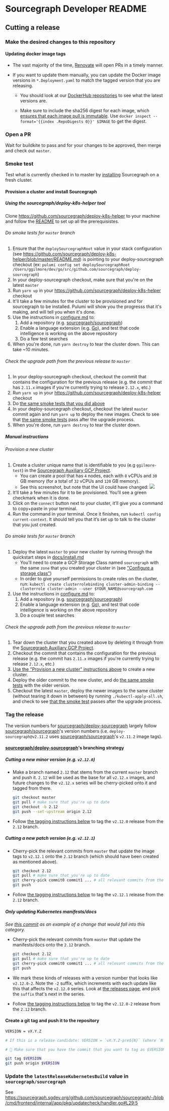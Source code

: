 # Sourcegraph Developer README

## Cutting a release

### Make the desired changes to this repository

#### Updating docker image tags

- The vast majority of the time, [Renovate](https://renovatebot.com/docs/docker/) will open PRs in a timely manner.

- If you want to update them manually, you can update the Docker image versions in `*.Deployment.yaml` to match the tagged version that you are releasing.

  - You should look at our [DockerHub repositories](https://hub.docker.com/r/sourcegraph/) to see what the latest versions are.

  - Make sure to include the sha256 digest for each image, which [ensures that each image pull is immutable](https://renovatebot.com/docs/docker/#digest-pinning). Use `docker inspect --format='{{index .RepoDigests 0}}' $IMAGE` to get the digest.

### Open a PR

Wait for buildkite to pass and for your changes to be approved, then merge and check out `master`.

### Smoke test

Test what is currently checked in to master by [installing](docs/install.md) Sourcegraph on a fresh cluster.

#### Provision a cluster and install Sourcegraph

##### Using the sourcegraph/deploy-k8s-helper tool

Clone https://github.com/sourcegraph/deploy-k8s-helper to your machine and follow the [README](https://github.com/sourcegraph/deploy-k8s-helper/blob/master/README.md) to set up all the prerequisistes. 

###### Do smoke tests for `master` branch

1. Ensure that the `deploySourcegraphRoot` value in your stack configuration (see https://github.com/sourcegraph/deploy-k8s-helper/blob/master/README.md) is pointing to your deploy-sourcegraph checkout (ex: `pulumi config set deploySourcegraphRoot /Users/ggilmore/dev/go/src/github.com/sourcegraph/deploy-sourcegraph`)
1. In your deploy-sourcegraph checkout, make sure that you're on  the latest `master`
1. Run `yarn up` in your https://github.com/sourcegraph/deploy-k8s-helper checkout 
1. It'll take a few minutes for the cluster to be provisioned and for sourcegraph to be installed. Pulumi will show you the progresss that it's making, and will tell you when it's done. 
1. Use the instructions in [configure.md](docs/configure.md) to:
   1. Add a repository (e.g. [sourcegraph/sourcegraph](https://github.com/sourcegraph/sourcegraph))
   1. Enable a language extension (e.g. [Go](https://sourcegraph.com/extensions/sourcegraph/lang-go)), and test that code intelligence is working on the above repository
   1. Do a few test searches
1. When you're done, run `yarn destroy` to tear the cluster down. This can take ~10 minutes.

###### Check the upgrade path from the previous release to `master`

1. In your deploy-sourcegraph checkout, checkout the commit that contains the configuration for the previous release (e.g. the commit that has `2.11.x` images if you're currently trying to release `2.12.x`, etc.)
1. Run `yarn up` in your https://github.com/sourcegraph/deploy-k8s-helper checkout 
1. Do [the same smoke tests that you did above](#Do-smoke-tests-for-master-branch)
1. In your deploy-sourcegraph checkout, checkout the latest `master` commit again and run `yarn up` to deploy the new images. Check to see that [the same smoke tests](#Do-smoke-tests-for-master-branch) pass after the upgrade process. 
1. When you're done, run `yarn destroy` to tear the cluster down.

##### Manual instructions

###### Provision a new cluster

1.  Create a cluster unique name that is identifiable to you (e.g `ggilmore-test`) in the [Sourcegraph Auxiliary GCP Project](https://console.cloud.google.com/kubernetes/list?project=sourcegraph-server&organizationId=1006954638239).
    - You can create a pool that has `4` nodes, each with `8` vCPUs and `30` GB memory (for a total of `32` vCPUs and `120` GB memory).
    - See this screenshot, but note that the UI could have changed: ![](https://imgur.com/RuCyGX2.png)
1.  It’ll take a few minutes for it to be provisioned. You’ll see a green checkmark when it is done.
1.  Click on the `connect` button next to your cluster, it’ll give you a command to copy+paste in your terminal.
1.  Run the command in your terminal. Once it finishes, run `kubectl config current-context`. It should tell you that it’s set up to talk to the cluster that you just created.

###### Do smoke tests for `master` branch

1. Deploy the latest `master` to your new cluster by running through the quickstart steps in [docs/install.md](docs/install.md)
   - You'll need to create a GCP Storage Class named `sourcegraph` with the same `zone` that you created your cluster in (see ["Configure a storage class"](docs/configure.md#Configure-a-storage-class))
   - In order to give yourself permissions to create roles on the cluster, run: `kubectl create clusterrolebinding cluster-admin-binding --clusterrole cluster-admin --user $YOUR_NAME@sourcegraph.com`
1. Use the instructions in [configure.md](docs/configure.md) to:
   1. Add a repository (e.g. [sourcegraph/sourcegraph](https://github.com/sourcegraph/sourcegraph))
   1. Enable a language extension (e.g. [Go](https://sourcegraph.com/extensions/sourcegraph/lang-go)), and test that code intelligence is working on the above repository
   1. Do a couple test searches

###### Check the upgrade path from the previous release to `master`

1. Tear down the cluster that you created above by deleting it through from the [Sourcegraph Auxiliary GCP Project](https://console.cloud.google.com/kubernetes/list?project=sourcegraph-server&organizationId=1006954638239).
1. Checkout the commit that contains the configuration for the previous release (e.g. the commit has `2.11.x` images if you're currently trying to release `2.12.x`, etc.)
1. [Use the "Provision a new cluster" instructions above](#Provision-a-new-cluster) to create a new cluster.
1. Deploy the older commit to the new cluster, and do [the same smoke tests](#Do-smoke-tests-for-master-branch) with the older version.
1. Checkout the latest `master`, deploy the newer images to the same cluster (without tearing it down in between) by running `./kubectl-apply-all.sh`, and check to see [that the smoke test](#Do-smoke-tests-for-master-branch) passes after the upgrade process.

### Tag the release

The version numbers for [sourcegraph/deploy-sourcegraph](https://github.com/sourcegraph/deploy-sourcegraph) largely follow [sourcegraph/sourcegraph](https://github.com/sourcegraph/sourcegraph)'s version numbers (i.e. `deploy-sourcegraph@v2.11.2` uses [sourcegraph/sourcegraph](https://github.com/sourcegraph/sourcegraph)'s `v2.11.2` image tags).

#### [sourcegraph/deploy-sourcegraph](https://github.com/sourcegraph/deploy-sourcegraph)'s branching strategy

##### Cutting a new minor version (e.g. `v2.12.0`)

- Make a branch named `2.12` that stems from the current `master` branch and push it. `2.12` will be used as the base for all `v2.12.x` images, and future changes to the `v2.12.x` series will be cherry-picked onto it and tagged from there.

  ```bash
  git checkout master
  git pull # make sure that you're up to date
  git checkout -b 2.12
  git push --set-upstream origin 2.12
  ```

- Follow [the tagging instructions below](#Create-a-git-tag-and-push-it-to-the-repository) to tag the `v2.12.0` release from the `2.12` branch.

##### Cutting a new patch version (e.g. `v2.12.1`)

- Cherry-pick the relevant commits from `master` that update the image tags to `v2.12.1` onto the `2.12` branch (which should have been created as mentioned above).

  ```bash
  git checkout 2.12
  git pull # make sure that you're up to date
  git cherry-pick commit0 commit1 ... # all relevant commits from the master branch
  git push
  ```

- Follow [the tagging instructions below](#Create-a-git-tag-and-push-it-to-the-repository) to tag the `v2.12.1` release from the `2.12` branch.

##### Only updating Kubernetes manifests/docs

_See [this commit](https://github.com/sourcegraph/deploy-sourcegraph/commit/1d1846f67c01ad2a81741cf95ee867405d3de3ab) as an example of a change that would fall into this category._

- Cherry-pick the relevant commits from `master` that update the manifests/docs onto the `2.12` branch.

  ```bash
  git checkout 2.12
  git pull # make sure that you're up to date
  git cherry-pick commit0 commit1 ... # all relevant commits from the master branch
  git push
  ```

- We mark these kinds of releases with a version number that looks like `v2.12.0-2`. Note the `-2` suffix, which increments with each update like this that affects the `v2.12.0` series. Look at [the releases page](https://github.com/sourcegraph/deploy-sourcegraph/releases), and pick the `suffix` that's next in the series.

- Follow [the tagging instructions below](#Create-a-git-tag-and-push-it-to-the-repository) to tag the `v2.12.0-2` release from the `2.12` branch.

#### Create a git tag and push it to the repository

```bash
VERSION = vX.Y.Z

# If this is a release candidate: VERSION = `vX.Y.Z-pre${N}` (where `N` starts at 0 and increments as you test/cut new versions)

# 🚨 Make sure that you have the commit that you want to tag as $VERSION checked out!

git tag $VERSION
git push origin $VERSION
```

### Update the `latestReleaseKubernetesBuild` value in `sourcegraph/sourcegraph`

See https://sourcegraph.sgdev.org/github.com/sourcegraph/sourcegraph/-/blob/cmd/frontend/internal/app/pkg/updatecheck/handler.go#L29:5
